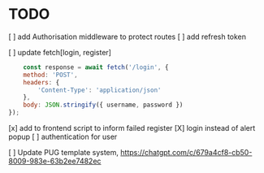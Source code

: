# TODO

[ ] add Authorisation middleware to protect routes
[ ] add refresh token

[ ] update fetch[login, register]

```js
    const response = await fetch('/login', {
    method: 'POST',
    headers: {
        'Content-Type': 'application/json'
    },
    body: JSON.stringify({ username, password })
});
```

[x] add to frontend script to inform failed register
[X] login instead of alert popup
[ ] authentication for user

[ ] Update PUG template system, <https://chatgpt.com/c/679a4cf8-cb50-8009-983e-63b2ee7482ec>
